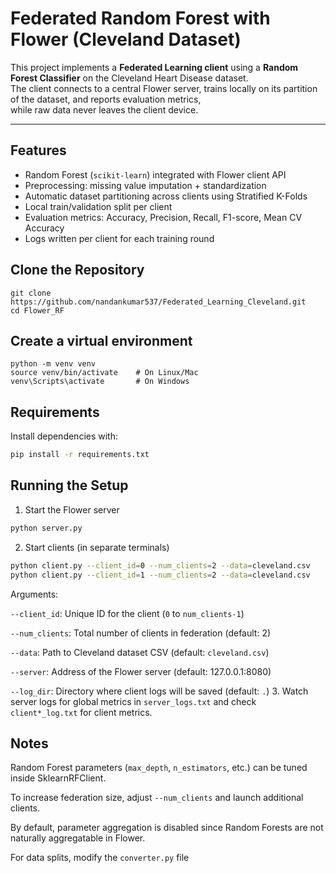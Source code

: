# Federated Random Forest with Flower (Cleveland Dataset)

This project implements a **Federated Learning client** using a **Random Forest Classifier** on the Cleveland Heart Disease dataset.  
The client connects to a central Flower server, trains locally on its partition of the dataset, and reports evaluation metrics,  
while raw data never leaves the client device.

---

## Features
- Random Forest (`scikit-learn`) integrated with Flower client API  
- Preprocessing: missing value imputation + standardization  
- Automatic dataset partitioning across clients using Stratified K-Folds  
- Local train/validation split per client  
- Evaluation metrics: Accuracy, Precision, Recall, F1-score, Mean CV Accuracy  
- Logs written per client for each training round  

## Clone the Repository
```
git clone https://github.com/nandankumar537/Federated_Learning_Cleveland.git
cd Flower_RF
```

## Create a virtual environment 
```
python -m venv venv
source venv/bin/activate    # On Linux/Mac
venv\Scripts\activate       # On Windows
```
## Requirements
Install dependencies with:  
```bash
pip install -r requirements.txt

```
## Running the Setup

1. Start the Flower server
```bash
python server.py
```
2. Start clients (in separate terminals)
```bash
python client.py --client_id=0 --num_clients=2 --data=cleveland.csv
python client.py --client_id=1 --num_clients=2 --data=cleveland.csv
```
Arguments:

```--client_id```: Unique ID for the client (```0``` to ```num_clients-1```)

```--num_clients```: Total number of clients in federation (default: 2)

```--data```: Path to Cleveland dataset CSV (default: ```cleveland.csv```)

```--server```: Address of the Flower server (default: 127.0.0.1:8080)

```--log_dir```: Directory where client logs will be saved (default: ```.```)
3. Watch server logs for global metrics in ```server_logs.txt``` and check ```client*_log.txt``` for client metrics.

## Notes

Random Forest parameters (```max_depth```, ```n_estimators```, etc.) can be tuned inside SklearnRFClient.

To increase federation size, adjust ```--num_clients``` and launch additional clients.

By default, parameter aggregation is disabled since Random Forests are not naturally aggregatable in Flower.

For data splits, modify the ```converter.py``` file
